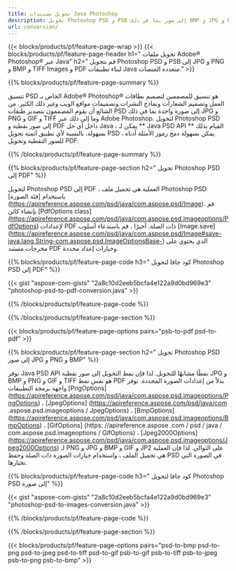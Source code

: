 ```yaml
---
title: تحويل مستندات Java Photoshop
description: تحويل Photoshop PSD و PSB إلى صور بما في ذلك BMP و JPG و PNG و TIFF و PDF عبر مكتبة Java.
url: conversion/
---
```


{{< blocks/products/pf/feature-page-wrap >}}
{{< blocks/products/pf/feature-page-header h1=" تحويل ملفات Adobe® Photoshop® عبر Java" h2=" قم بتحويل Photoshop PSD و PSB إلى JPG و PNG و BMP و TIFF Images و PDF لبناء تطبيقات Java متعددة المنصات." >}}

{{% blocks/products/pf/feature-page-summary %}}

تنسيق PSD الخاص بـ Adobe® Photoshop® هو تنسيق للمصممين لتصميم بطاقات العمل وتصميم الشعارات ونماذج النشرات وتصميمات مواقع الويب وغير ذلك الكثير. من الشائع أن يقوم المصممون بتصدير طبقات PSD إلى صورة واحدة بما في ذلك JPG و PNG و GIF و TIFF وما إلى ذلك عبر Adobe Photoshop. لتحويل Photoshop PSD إلى صور نقطية و PDF داخل أي حل Java ، يمكن لـ ** Java PSD API ** القيام بذلك بسهولة. بالنسبة لأي تطبيق أتمتة تحويل PSD ، يمكن بسهولة دمج رموز الأمثلة أدناه للصور النقطية وتحويل PDF.

{{% /blocks/products/pf/feature-page-summary  %}}

{{% blocks/products/pf/feature-page-section  h2=" تحويل Photoshop PSD إلى PDF" %}}

لتحويل Photoshop PSD إلى PDF ، العملية هي تحميل ملف Photoshop PSD باستخدام [فئة الصورة] (https://apireference.aspose.com/psd/java/com.aspose.psd/Image). قم بإنشاء كائن [PdfOptions class] (https://apireference.aspose.com/psd/java/com.aspose.psd.imageoptions/PdfOptions) لإعدادات PDF ذات الصلة. أخيرًا ، قم باستدعاء أسلوب [Image.save] (https://apireference.aspose.com/psd/java/com.aspose.psd/Image#save-java.lang.String-com.aspose.psd.ImageOptionsBase-) الذي يحتوي على مخرجات مستند PDF وخيارات إعداد محددة.

{{% blocks/products/pf/feature-page-code h3=" كود جافا لتحويل Photoshop PSD إلى PDF" %}}

{{< gist "aspose-com-gists" "2a8c10d2eeb5bcfa4e122a9d0bd969e3" "photoshop-psd-to-pdf-conversion.java" >}}

{{% /blocks/products/pf/feature-page-code  %}}

{{% /blocks/products/pf/feature-page-section %}}

{{< blocks/products/pf/feature-page-options pairs="psb-to-pdf psd-to-pdf" >}}

{{% blocks/products/pf/feature-page-section  h2=" تحويل Photoshop PSD إلى صور JPG و PNG و BMP" %}}

توفر Java PSD API نمطًا مشابهًا للتحويل. لذا فإن نمط التحويل إلى صور نقطية JPG و BMP و PNG و GIF و TIFF هو نفس نمط PDF بدلاً من إعدادات الصورة المحددة. توفر واجهة برمجة التطبيقات [PngOptions] (https://apireference.aspose.com/psd/java/com.aspose.psd.imageoptions/PngOptions) ، [JpegOptions] (https://apireference.aspose.com/psd/java/com .aspose.psd.imageoptions / JpegOptions) ، [BmpOptions] (https://apireference.aspose.com/psd/java/com.aspose.psd.imageoptions/BmpOptions) ، [GifOptions] (https: //apireference.aspose .com / psd / java / com.aspose.psd.imageoptions / GifOptions) ، [Jpeg2000Options] (https://apireference.aspose.com/psd/java/com.aspose.psd.imageoptions/Jpeg2000Options) لـ PNG و JPG و BMP و GIF و JP2 على التوالي. لذا فإن العملية هي تحميل الملف ، واستخدام خيارات الصورة ذات الصلة وحفظ PSD في الصورة التي تختارها.

{{% blocks/products/pf/feature-page-code h3=" كود جافا لتحويل Photoshop PSD إلى صورة" %}}

{{< gist "aspose-com-gists" "2a8c10d2eeb5bcfa4e122a9d0bd969e3" "photoshop-psd-to-images-conversion.java" >}}

{{% /blocks/products/pf/feature-page-code  %}}

{{% /blocks/products/pf/feature-page-section %}}

{{< blocks/products/pf/feature-page-options pairs="psd-to-bmp psd-to-png psd-to-jpeg psd-to-tiff psd-to-gif psb-to-gif psb-to-tiff psb-to-jpeg psb-to-png psb-to-bmp" >}}
